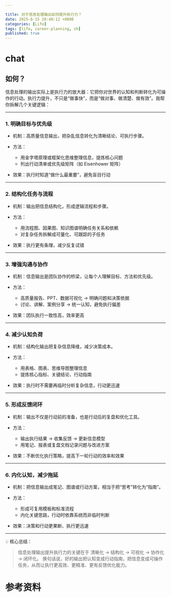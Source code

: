 ```yaml
---

title: 对于信息处理输出如何提升执行力？
date: 2025-8-15 20:40:12 +0800
categories: [Life]
tags: [life, career-planning, sh]
published: true
---
```




# chat

## 如何？

信息处理的输出实际上是执行力的放大器：它把你对世界的认知和判断转化为可操作的行动。执行力提升，不只是“做事快”，而是“做对事、做清楚、做有效”。我帮你拆解几个关键逻辑：

---

### 1. 明确目标与优先级

* 机制：高质量信息输出，把杂乱信息转化为清晰结论、可执行步骤。
* 方法：

  * 用金字塔原理或框架化思维整理信息，提炼核心问题
  * 列出行动清单或优先级矩阵（如 Eisenhower 矩阵）
* 效果：执行时知道“做什么最重要”，避免盲目行动

---

### 2. 结构化任务与流程

* 机制：输出把信息结构化，形成逻辑流程和步骤。
* 方法：

  * 用流程图、因果图、知识图谱明确任务关系和依赖
  * 对复杂任务拆解成可量化、可跟踪的子任务
* 效果：执行更有条理，减少反复试错

---

### 3. 增强沟通与协作

* 机制：信息输出是团队协作的桥梁，让每个人理解目标、方法和优先级。
* 方法：

  * 高质量报告、PPT、数据可视化 → 明确问题和决策依据
  * 讨论、讲解、案例分享 → 统一认知，避免执行偏差
* 效果：团队执行一致性高，效率更高

---

### 4. 减少认知负荷

* 机制：结构化输出把复杂信息降维，减少决策成本。
* 方法：

  * 用表格、图表、思维导图整理信息
  * 提炼核心指标、关键结论、行动指南
* 效果：执行时不需要再临时分析复杂信息，行动更迅速

---

### 5. 形成反馈闭环

* 机制：输出不仅是行动前的准备，也是行动后的复盘和优化工具。
* 方法：

  * 输出执行结果 → 收集反馈 → 更新信息模型
  * 用笔记、报表或复盘文档记录问题与改进方案
* 效果：不断优化执行策略，提高下一轮行动的效率和效果

---

### 6. 内化认知，减少拖延

* 机制：把信息输出成笔记、图谱或行动方案，相当于把“思考”转化为“指南”。
* 方法：

  * 形成可复用模板和标准流程
  * 内化关键思路，行动时依靠系统而非临时判断
* 效果：决策和行动更果断、执行更迅速

---

💡 核心总结：

> 信息处理输出提升执行力的关键在于 清晰化 → 结构化 → 可视化 → 协作化 → 闭环化。
> 换句话说，好的输出把认知变成行动指南，把信息变成可操作任务，从而让执行更高效、更精准、更有反馈优化能力。


# 参考资料

